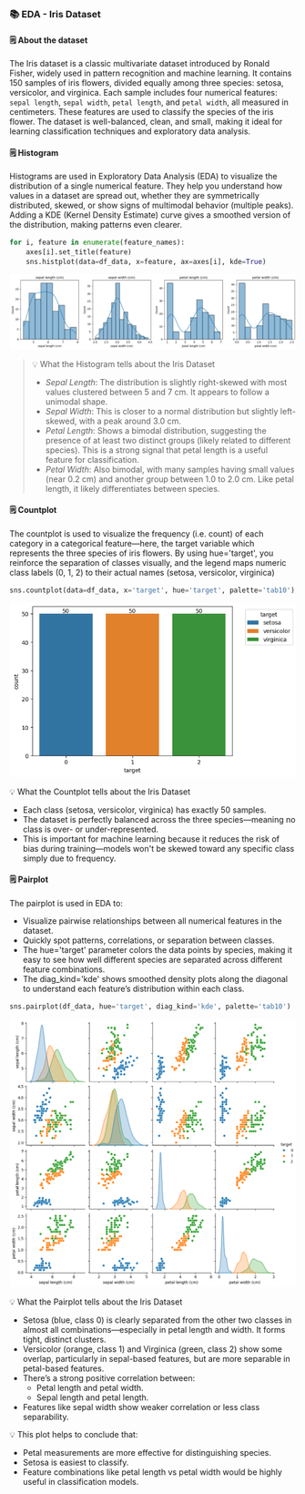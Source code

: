 ### 📚 EDA - Iris Dataset

#### 🗒️ About the dataset
The Iris dataset is a classic multivariate dataset introduced by Ronald Fisher, widely used in pattern recognition and machine learning. It contains 150 samples of iris flowers, divided equally among three species: setosa, versicolor, and virginica. Each sample includes four numerical features: `sepal length`, `sepal width`, `petal length`, and `petal width`, all measured in centimeters. These features are used to classify the species of the iris flower. The dataset is well-balanced, clean, and small, making it ideal for learning classification techniques and exploratory data analysis.

#### 🗒️ Histogram
Histograms are used in Exploratory Data Analysis (EDA) to visualize the distribution of a single numerical feature. They help you understand how values in a dataset are spread out, whether they are symmetrically distributed, skewed, or show signs of multimodal behavior (multiple peaks). Adding a KDE (Kernel Density Estimate) curve gives a smoothed version of the distribution, making patterns even clearer.

```python
for i, feature in enumerate(feature_names):
    axes[i].set_title(feature)
    sns.histplot(data=df_data, x=feature, ax=axes[i], kde=True)
```

![Histogram](/assets/histogram.png)

>💡 What the Histogram tells about the Iris Dataset
>* _Sepal Length_: The distribution is slightly right-skewed with most values clustered between 5 and 7 cm. It appears to follow a unimodal shape.
>* _Sepal Width_: This is closer to a normal distribution but slightly left-skewed, with a peak around 3.0 cm.
>* _Petal Length_: Shows a bimodal distribution, suggesting the presence of at least two distinct groups (likely related to different species). This is a strong signal that petal length is a useful feature for classification.
>* _Petal Width_: Also bimodal, with many samples having small values (near 0.2 cm) and another group between 1.0 to 2.0 cm. Like petal length, it likely differentiates between species.

#### 🗒️ Countplot
The countplot is used to visualize the frequency (i.e. count) of each category in a categorical feature—here, the target variable which represents the three species of iris flowers. By using hue='target', you reinforce the separation of classes visually, and the legend maps numeric class labels (0, 1, 2) to their actual names (setosa, versicolor, virginica)

```python
sns.countplot(data=df_data, x='target', hue='target', palette='tab10')
```

![Countplot](/assets/countplot.png)

💡 What the Countplot tells about the Iris Dataset
* Each class (setosa, versicolor, virginica) has exactly 50 samples.
* The dataset is perfectly balanced across the three species—meaning no class is over- or under-represented.
* This is important for machine learning because it reduces the risk of bias during training—models won't be skewed toward any specific class simply due to frequency.

#### 🗒️ Pairplot
The pairplot is used in EDA to: 
* Visualize pairwise relationships between all numerical features in the dataset.
* Quickly spot patterns, correlations, or separation between classes.
* The hue='target' parameter colors the data points by species, making it easy to see how well different species are separated across different feature combinations.
* The diag_kind='kde' shows smoothed density plots along the diagonal to understand each feature’s distribution within each class.

```python
sns.pairplot(df_data, hue='target', diag_kind='kde', palette='tab10')
```

![pairplot](/assets/pairplot.png)

💡 What the Pairplot tells about the Iris Dataset
* Setosa (blue, class 0) is clearly separated from the other two classes in almost all combinations—especially in petal length and width. It forms tight, distinct clusters.
* Versicolor (orange, class 1) and Virginica (green, class 2) show some overlap, particularly in sepal-based features, but are more separable in petal-based features.
* There’s a strong positive correlation between:
    * Petal length and petal width.
    * Sepal length and petal length.
* Features like sepal width show weaker correlation or less class separability.

💡 This plot helps to conclude that:
* Petal measurements are more effective for distinguishing species.
* Setosa is easiest to classify.
* Feature combinations like petal length vs petal width would be highly useful in classification models.